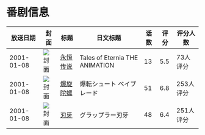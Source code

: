 # 番剧信息

|放送日期|封面|标题|日文标题|话数|评分|评分人数|
|---|---|---|---|---|---|---|
|2001-01-08|![封面](https://lain.bgm.tv/pic/cover/c/28/36/3055_k4epk.jpg)|[永恒传说](https://bangumi.tv/subject/3055)|Tales of Eternia THE ANIMATION|13|5.5|73人评分|
|2001-01-08|![封面](https://lain.bgm.tv/pic/cover/c/d0/4e/9348_7E7G1.jpg)|[爆旋陀螺](https://bangumi.tv/subject/9348)|爆転シュート ベイブレード|51|6.8|253人评分|
|2001-01-08|![封面](https://lain.bgm.tv/pic/cover/c/82/a5/62893_27w5L.jpg)|[刃牙](https://bangumi.tv/subject/62893)|グラップラー刃牙|48|6.4|251人评分|
